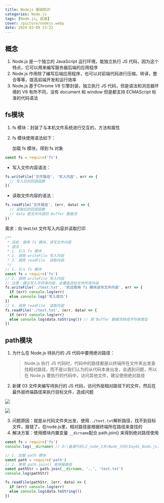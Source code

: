 ```yaml
---
title: Nodejs 基础知识
categories: Node.js
tags: [Node.js, 前端]
cover: /picture/nodejs.webp
date: 2024-03-09 13:22
---
```


## 概念

1.  Node.js 是一个独立的 JavaScript 运行环境，能独立执行 JS 代码，因为这个特点，它可以用来编写服务器后端的应用程序
2.  Node.js 作用除了编写后端应用程序，也可以对前端代码进行压缩，转译，整合等等，提高前端开发和运行效率
3.  Node.js 基于Chrome V8 引擎封装，独立执行 JS 代码，但是语法和浏览器环境的 V8 有所不同，没有 document 和 window 但是都支持 ECMAScript 标准的代码语法

## fs模块

1. fs 模块：封装了与本机文件系统进行交互的，方法和属性

2. fs 模块使用语法如下：

    加载 fs 模块，得到 fs 对象

```javascript
const fs = require('fs')
```

- 写入文件内容语法：

```javascript
fs.writeFile('文件路径', '写入内容', err => {
  // 写入后的回调函数
})
```

-   读取文件内容的语法：

```javascript
fs.readFile('文件路径', (err, data) => {
  // 读取后的回调函数
  // data 是文件内容的 Buffer 数据流
})
```

需求：向 test.txt 文件写入内容并读取打印

```javascript
/**
 * 目标：使用 fs 模块，读写文件内容
 * 语法：
 * 1. 引入 fs 模块
 * 2. 调用 writeFile 写入内容
 * 3. 调用 readFile  读取内容
 */
// 1. 引入 fs 模块
const fs = require('fs')
// 2. 调用 writeFile 写入内容
// 注意：建议写入字符串内容，会覆盖目标文件所有内容
fs.writeFile('./text.txt', '欢迎使用 fs 模块读写文件内容', err => {
  if (err) console.log(err)
  else console.log('写入成功')
})
// 3. 调用 readFile  读取内容
fs.readFile('./text.txt', (err, data) => {
  if (err) console.log(err)
  else console.log(data.toString()) // 把 Buffer 数据流转成字符串类型
})
```

## path模块

1.  为什么在 Node.js 待执行的 JS 代码中要用绝对路径：
    > Node.js 执行 JS 代码时，代码中的路径都是以终端所在文件夹出发查找相对路径，而不是以我们认为的从代码本身出发，会遇到问题，所以在 Node.js 要执行的代码中，访问其他文件，建议使用绝对路径
2.  新建 03 文件夹编写待执行的 JS 代码，访问外层相对路径下的文件，然后在最外层终端路径来执行目标文件，造成问题

![](image-20230330113929178_NYoBbTobk8.png)

![](image-20230330113942679_UnojEBpAIg.png)

3. 问题原因：就是从代码文件夹出发，使用`../text.txt`解析路径，找不到目标文件，报错了，在node.js里，相对路径是根据终端所在路径来查找的
4. 解决方案：使用模块内置变量 `__dirname`配合 path.join() 来得到绝对路径使用

```javascript
const fs = require('fs')
console.log(__dirname) // D:\备课代码\2_node_3天\Node_代码\Day01_Node.js入门\代码\03

// 1. 加载 path 模块
const path = require('path')
// 2. 使用 path.join() 来拼接路径
const pathStr = path.join(__dirname, '..', 'text.txt')
console.log(pathStr)

fs.readFile(pathStr, (err, data) => {
  if (err) console.log(err)
  else console.log(data.toString())
})
```
